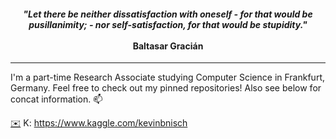 <div>
  <h4 align="center"><i>"Let there be neither dissatisfaction with oneself - for that would be pusillanimity; - nor self-satisfaction, for that would be stupidity."</i><br/><br/>Baltasar Gracián</h4>
  <hr/>
</div>

I'm a part-time Research Associate studying Computer Science in Frankfurt, Germany. Feel free to check out my pinned repositories! Also see below for concat information. 📫

[:envelope:](mailto:k.boenisch@outlook.com)
K: https://www.kaggle.com/kevinbnisch


